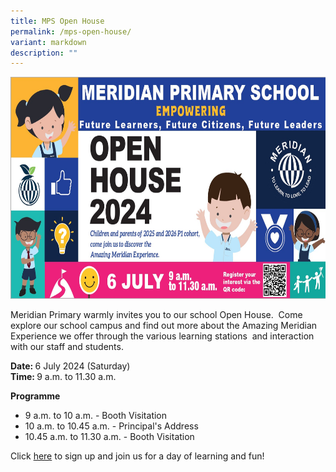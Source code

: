```yaml
---
title: MPS Open House
permalink: /mps-open-house/
variant: markdown
description: ""
---
```

<img src="/images/About%20As/2024_Open_House_invitation_for_Kindergartens_24_Apr_24.jpg" style="width:650px;height:355px;float:center">

<p style="margin-bottom:1; margin-top:1;">Meridian Primary warmly invites you to our school Open House.&nbsp; Come explore our school campus and find out more about the Amazing Meridian Experience we offer through the various learning stations&nbsp; and interaction with our staff and students.</p>

<b>Date: </b>6 July 2024 (Saturday)<br>
<b>Time: </b> 9 a.m. to 11.30 a.m. <br>

<b>Programme</b>
<ul>
  <li>9 a.m. to 10 a.m. - Booth Visitation</li>
  <li>10 a.m. to 10.45 a.m. - Principal's Address</li>
  <li>10.45 a.m. to 11.30 a.m. - Booth Visitation</li>
</ul> 

<p>Click <a href="https://form.gov.sg/66146d532853743d7a2f967a">here</a> to sign up and join us for a day of learning and fun!</p>
